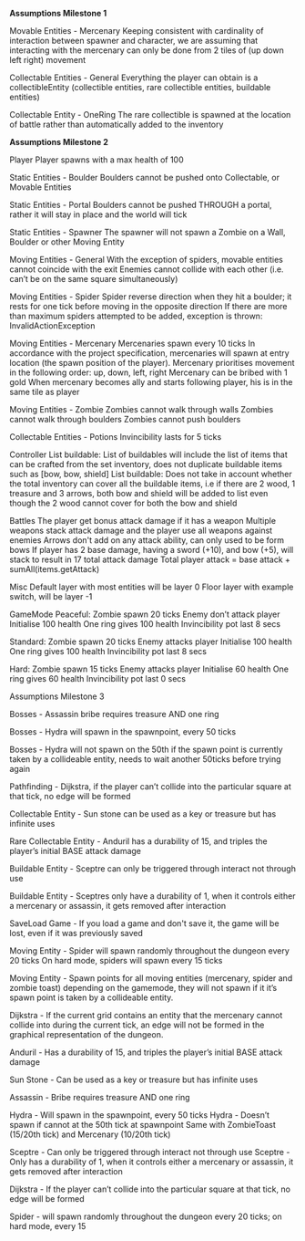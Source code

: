 **Assumptions Milestone 1**

Movable Entities - Mercenary
Keeping consistent with cardinality of interaction between spawner and character, we are assuming that interacting with the mercenary can only be done from 2 tiles of (up down left right)  movement

Collectable Entities - General
Everything the player can obtain is a collectibleEntity (collectible entities, rare collectible entities, buildable entities)

Collectable Entity - OneRing
The rare collectible is spawned at the location of battle rather than automatically added to the inventory




**Assumptions Milestone 2**

Player
Player spawns with a max health of 100


Static Entities - Boulder
Boulders cannot be pushed onto Collectable, or Movable Entities


Static Entities - Portal
Boulders cannot be pushed THROUGH a portal, rather it will stay in place and the world will tick

Static Entities - Spawner
The spawner will not spawn a Zombie on a Wall, Boulder or other Moving Entity

Moving Entities - General
With the exception of spiders, movable entities cannot coincide with the exit
Enemies cannot collide with each other (i.e. can’t be on the same square simultaneously)

Moving Entities - Spider
Spider reverse direction when they hit a boulder; it rests for one tick before moving in the opposite direction
If there are more than maximum spiders attempted to be added, exception is thrown: InvalidActionException


Moving Entities - Mercenary
Mercenaries spawn every 10 ticks
In accordance with the project specification, mercenaries will spawn at entry location (the spawn position of the player).
Mercenary prioritises movement in the following order: up, down, left, right
Mercenary can be bribed with 1 gold
When mercenary becomes ally and starts following player, his is in the same tile as player


Moving Entities - Zombie
Zombies cannot walk through walls
Zombies cannot walk through boulders
Zombies cannot push boulders

Collectable Entities - Potions
Invincibility lasts for 5 ticks

Controller
List<String> buildable: List of buildables will include the list of items that can be crafted from the set inventory, does not duplicate buildable items such as [bow, bow, shield]
List<String> buildable: Does not take in account whether the total inventory can cover all the buildable items, i.e if there are 2 wood, 1 treasure and 3 arrows, both bow and shield will be added to list even though the 2 wood cannot cover for both the bow and shield

Battles
The player get bonus attack damage if it has a weapon
Multiple weapons stack attack damage and the player use all weapons against enemies
Arrows don't add on any attack ability, can only used to be form bows
If player has 2 base damage, having a sword (+10), and bow (+5), will stack to result in  17 total attack damage
Total player attack = base attack + sumAll(items.getAttack)

Misc
Default layer with most entities will be layer 0
Floor layer with example switch, will be layer -1

GameMode
Peaceful:
Zombie spawn 20 ticks
Enemy don’t attack player
Initialise 100 health
One ring gives 100 health
Invincibility pot last 8 secs

Standard:
Zombie spawn 20 ticks
Enemy attacks player
Initialise 100 health
One ring gives 100 health
Invincibility pot last 8 secs

Hard:
Zombie spawn 15 ticks
Enemy attacks player
Initialise 60 health
One ring gives 60 health
Invincibility pot last 0 secs

Assumptions Milestone 3

Bosses - Assassin bribe requires treasure AND one ring

Bosses - Hydra will spawn in the spawnpoint, every 50 ticks

Bosses - Hydra will not spawn on the 50th if the spawn point is currently taken by a collideable entity, needs to wait another 50ticks before trying again

Pathfinding - Dijkstra, if the player can’t collide into the particular square at that tick, no edge will be formed

Collectable Entity - Sun stone can be used as a key or treasure but has infinite uses

Rare Collectable Entity - Anduril has a durability of 15, and triples the player’s initial BASE attack damage

Buildable Entity - Sceptre can only be triggered through interact not through use

Buildable Entity - Sceptres only have a durability of 1, when it controls either a mercenary or assassin, it gets removed after interaction 

SaveLoad Game - If you load a game and don't save it, the game will be lost, even if it was previously saved

Moving Entity - Spider will spawn randomly throughout the dungeon every 20 ticks
On hard mode, spiders will spawn every 15 ticks

Moving Entity - Spawn points for all moving entities (mercenary, spider and zombie toast) depending on the gamemode, they will not spawn if it it’s spawn point is taken by a collideable entity.

Dijkstra - If the current grid contains an entity that the mercenary cannot collide into during the current tick, an edge will not be formed in the graphical representation of the dungeon.

Anduril - Has a durability of 15, and triples the player’s initial BASE attack damage

Sun Stone -  Can be used as a key or treasure but has infinite uses

Assassin - Bribe requires treasure AND one ring

Hydra - Will spawn in the spawnpoint, every 50 ticks
Hydra - Doesn’t spawn if cannot at the 50th tick at spawnpoint
Same with ZombieToast (15/20th tick) and Mercenary (10/20th tick)

Sceptre - Can only be triggered through interact not through use
Sceptre - Only has a durability of 1, when it controls either a mercenary or assassin, it gets removed after interaction 

Dijkstra - If the player can’t collide into the particular square at that tick, no edge will be formed

Spider - will spawn randomly throughout the dungeon every 20 ticks; on hard mode, every 15

